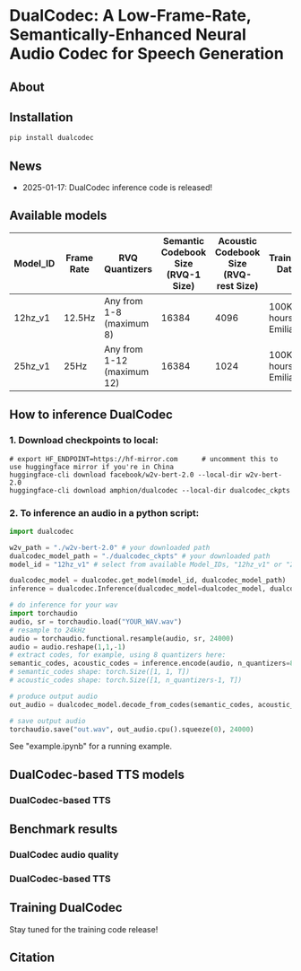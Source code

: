 # DualCodec: A Low-Frame-Rate, Semantically-Enhanced Neural Audio Codec for Speech Generation

## About

## Installation
```bash
pip install dualcodec
```

## News
- 2025-01-17: DualCodec inference code is released!

## Available models
<!-- - 12hz_v1: DualCodec model trained with 12Hz sampling rate. 
- 25hz_v1: DualCodec model trained with 25Hz sampling rate. -->

| Model_ID   | Frame Rate | RVQ Quantizers | Semantic Codebook Size (RVQ-1 Size) | Acoustic Codebook Size (RVQ-rest Size) | Training Data       |
|-----------|------------|----------------------|-------------------------------------|----------------------------------------|---------------------|
| 12hz_v1   | 12.5Hz     | Any from 1-8 (maximum 8)        | 16384                               | 4096                                   | 100K hours Emilia  |
| 25hz_v1   | 25Hz       | Any from 1-12 (maximum 12)       | 16384                               | 1024                                   | 100K hours Emilia  |


## How to inference DualCodec

### 1. Download checkpoints to local: 
```
# export HF_ENDPOINT=https://hf-mirror.com      # uncomment this to use huggingface mirror if you're in China
huggingface-cli download facebook/w2v-bert-2.0 --local-dir w2v-bert-2.0
huggingface-cli download amphion/dualcodec --local-dir dualcodec_ckpts
```

### 2. To inference an audio in a python script: 
```python
import dualcodec

w2v_path = "./w2v-bert-2.0" # your downloaded path
dualcodec_model_path = "./dualcodec_ckpts" # your downloaded path
model_id = "12hz_v1" # select from available Model_IDs, "12hz_v1" or "25hz_v1"

dualcodec_model = dualcodec.get_model(model_id, dualcodec_model_path)
inference = dualcodec.Inference(dualcodec_model=dualcodec_model, dualcodec_path=dualcodec_model_path, w2v_path=w2v_path, device="cuda")

# do inference for your wav
import torchaudio
audio, sr = torchaudio.load("YOUR_WAV.wav")
# resample to 24kHz
audio = torchaudio.functional.resample(audio, sr, 24000)
audio = audio.reshape(1,1,-1)
# extract codes, for example, using 8 quantizers here:
semantic_codes, acoustic_codes = inference.encode(audio, n_quantizers=8)
# semantic_codes shape: torch.Size([1, 1, T])
# acoustic_codes shape: torch.Size([1, n_quantizers-1, T])

# produce output audio
out_audio = dualcodec_model.decode_from_codes(semantic_codes, acoustic_codes)

# save output audio
torchaudio.save("out.wav", out_audio.cpu().squeeze(0), 24000)
```

See "example.ipynb" for a running example.

## DualCodec-based TTS models
### DualCodec-based TTS

## Benchmark results
### DualCodec audio quality
### DualCodec-based TTS

## Training DualCodec
Stay tuned for the training code release!

## Citation